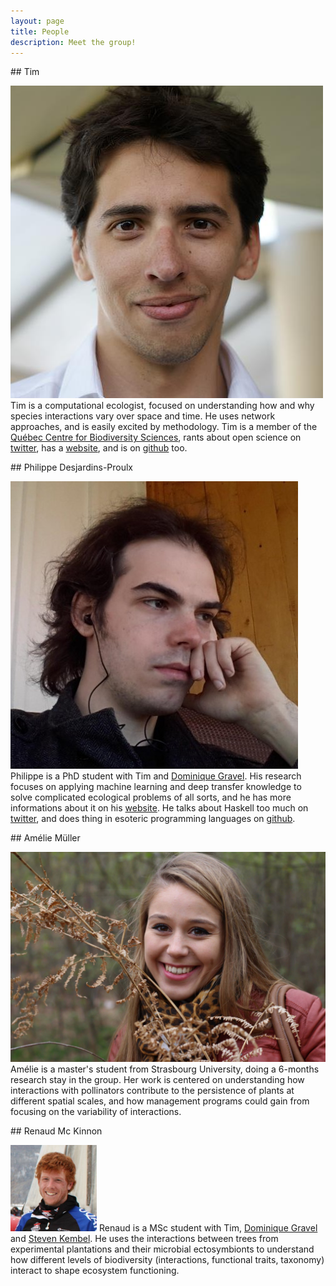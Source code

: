 ```yaml
---
layout: page
title: People
description: Meet the group!
---
```


<div class="pure-u-1 copy" markdown="1">
## Tim

<img src="/mugshots/tim.jpg" class="mugshot"/> Tim is a computational
ecologist, focused on understanding how and why species interactions
vary over space and time. He uses network approaches, and is
easily excited by methodology. Tim is a member of the [Québec
Centre for Biodiversity Sciences][qcbs], rants about open science on
[twitter](http://twitter.com/tpoi), has a [website](http://timotheepoisot.fr/),
and is on [github](http://github.com/tpoisot/) too.

</div>

<div class="pure-u-1 copy" markdown="1">
## Philippe Desjardins-Proulx

<img src="/mugshots/philippedesjardinsproulx.jpg" class="mugshot"/> Philippe
is a PhD student with Tim and [Dominique Gravel][dom]. His research focuses
on applying machine learning and deep transfer knowledge to solve complicated
ecological problems of all sorts, and he has more informations about it on
his [website](http://phdp.github.io/). He talks about Haskell too much on
[twitter](http://twitter.com/phdpqc/), and does thing in esoteric programming
languages on [github](http://github.com/phdp/).

</div>


<div class="pure-u-1 copy" markdown="1">
## Amélie Müller

<img src="/mugshots/ameliemuller.jpg" class="mugshot"/> Amélie is a master's
student from Strasbourg University, doing a 6-months research stay in the group.
Her work is centered on understanding how interactions with pollinators
contribute to the persistence of plants at different spatial scales, and how
management programs could gain from focusing on the variability of interactions.

</div>

<div class="pure-u-1 copy" markdown="1">
## Renaud Mc Kinnon

<img src="/mugshots/renaudmckinnon.png" class="mugshot"/> Renaud is a MSc
student with Tim, [Dominique Gravel][dom] and [Steven Kembel][skemb]. He
uses the interactions between trees from experimental plantations and their
microbial ectosymbionts to understand how different levels of biodiversity
(interactions, functional traits, taxonomy) interact to shape ecosystem
functioning.

</div>


[qcbs]: http://qcbs.ca/fr/membres/les-chercheurs/?profile=166
[dom]: http://chaire-eec.uqar.ca/
[skemb]: http://phylodiversity.net/skembel/index.html
